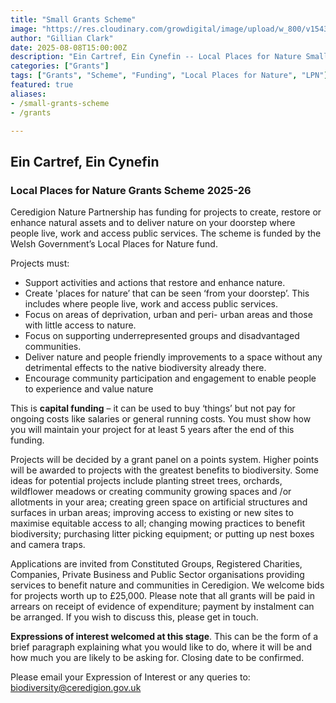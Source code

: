 ```yaml
---
title: "Small Grants Scheme"
image: "https://res.cloudinary.com/growdigital/image/upload/w_800/v1543959573/the-peoples-orchard-39482524460.jpg"
author: "Gillian Clark"
date: 2025-08-08T15:00:00Z
description: "Ein Cartref, Ein Cynefin -- Local Places for Nature Small Grants Scheme"
categories: ["Grants"]
tags: ["Grants", "Scheme", "Funding", "Local Places for Nature", "LPN"]
featured: true
aliases: 
- /small-grants-scheme
- /grants

---
```


## Ein Cartref, Ein Cynefin
### Local Places for Nature Grants Scheme 2025-26
Ceredigion Nature Partnership has funding for projects to create, restore or enhance natural assets and to deliver nature on your doorstep where people live, work and access public services. The scheme is funded by the Welsh Government’s Local Places for Nature fund.

Projects must:
- Support activities and actions that restore and enhance nature.
- Create 'places for nature’ that can be seen ‘from your doorstep’. This includes where
people live, work and access public services.
- Focus on areas of deprivation, urban and peri- urban areas and those with little
access to nature.
- Focus on supporting underrepresented groups and disadvantaged communities.
- Deliver nature and people friendly improvements to a space without any detrimental
effects to the native biodiversity already there.
- Encourage community participation and engagement to enable people to experience
and value nature

This is **capital funding** – it can be used to buy ‘things’ but not pay for ongoing costs like
salaries or general running costs. You must show how you will maintain your project for at
least 5 years after the end of this funding.

Projects will be decided by a grant panel on a points system. Higher points will be awarded to projects with the greatest benefits to biodiversity. Some ideas for potential projects include planting street trees, orchards, wildflower meadows or creating community growing spaces and /or allotments in your area; creating green space on artificial structures and surfaces in urban areas; improving access to existing or new sites to maximise equitable access to all; changing mowing practices to benefit biodiversity; purchasing litter picking equipment; or putting up nest boxes and camera traps.

Applications are invited from Constituted Groups, Registered Charities, Companies, Private Business and Public Sector organisations providing services to benefit nature and communities in Ceredigion. We welcome bids for projects worth up to £25,000. Please note that all grants will be paid in arrears on receipt of evidence of expenditure; payment by instalment can be arranged. If you wish to discuss this, please get in touch.

**Expressions of interest welcomed at this stage**. This can be the form of a brief paragraph
explaining what you would like to do, where it will be and how much you are likely to be
asking for. Closing date to be confirmed.

Please email your Expression of Interest or any queries to:
biodiversity@ceredigion.gov.uk
